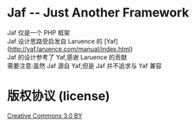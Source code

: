 # Jaf -- Just Another Framework
Jaf 仅是一个 PHP 框架  
Jaf 设计思路受启发自 Laruence 的 [Yaf] (http://yaf.laruence.com/manual/index.html)  
Jaf 的设计参考了 Yaf,感谢 Laruence 的贡献  
需要注意:虽然 Jaf 源自 Yaf,但是 Jaf 并不追求与 Yaf 兼容

# 版权协议 (license)

[Creative Commons 3.0 BY](http://creativecommons.org/licenses/by/3.0/)

